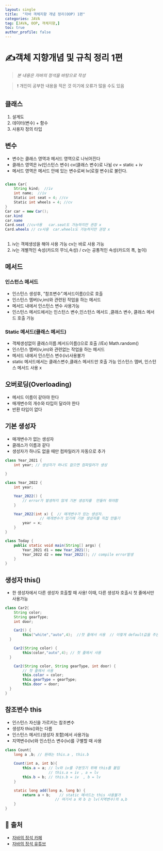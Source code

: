```yaml
---
layout: single
title:  "자바 객체지향 개념 정리(OOP) 1편"
categories: JAVA 
tag: [JAVA, OOP, 객체지향,]
toc: true
author_profile: false
---
```


# ✍객체 지향개념 및 규칙 정리 1편

<!--Quote-->
> *본 내용은 자바의 정석을 바탕으로 작성*

> ❗ 개인이 공부한 내용을 적은 것 이기에 오류가 많을 수도 있음 

## 클래스

1. 설계도
2. 데이터(변수)  + 함수
3. 사용자 정의 타입  
   
## 변수 
   
- 변수는 클래스 영역과 메서드 영역으로 나뉘어진다
- 클래스 영역은 iv(인스턴스 변수) cv(클래스 변수)로 나뉨 cv = static + iv
- 메서드 영역은 메서드 안에 있는 변수로써 lv(로컬 변수)로 불린다. 

```java

class Car{
	String kind;  //iv
	int name;  //iv
	Static int seat = 4; //cv
	Static int wheels = 4; //cv
}
Car car = new Car();
car.kind 
car.name
Card.seat //cv사용   car.seat도 가능하지만 권장 x 
Card.wheels // cv사용  car.wheels도 가능하지만 권장 x
	
``` 

1. iv는 객체생성을 해야 사용 가능 cv는 바로 사용 가능 
2. iv는 개별적인 속성(카드의 무늬,속성) / cv는 공통적인 속성(카드의 폭, 높이) 

## 메서드

### 인스턴스 메서드

- 인스턴스 생성후, “참조변수”.메서드이름()으로 호출
- 인스턴스 멤버(iv,im)와 관련된 작업을 하는 메서드
- 메서드 내에서 인스턴스 변수 사용가능
- 인스턴스 메서드에서는 인스턴스 변수,인스턴스 메서드 ,클래스 변수, 클래스 메서드 호출 가능

### Static 메서드(클래스 메서드)

- 객체생성없이 클래스이름.메서드이름()으로 호출 //Ex) Math.random()
- 인스턴스 멤버(iv,im)와 관련없는 작업을 하는 메서드
- 메서드 내에서 인스턴스 변수(iv)사용불가
- static 메서드에서는 클래스변수,클래스 메서드만 호출 가능 인스턴스 맴버, 인스턴스 메서드 사용 x

## 오버로딩(Overloading)

- 메서드 이름이 같아야 한다
- 매개변수의 개수와 타입이 달라야 한다
- 반환 타입이 없다

## 기본 생성자

- 매개변수가 없는 생성자
- 클래스가 이름과 같다
- 생성자가 하나도 없을 때만 컴파일러가 자동으로 추가

```java 
class Year_2021 {
	int year; // 생성자가 하나도 없으면 컴파일러가 생성
	          
}

class Year_2022 {
	int year;

	Year_2022() {  
		// error가 발생하지 않게 기본 생성자를  만들어 줘야함
	}

	Year_2022(int x) {  // 매개변수가 있는 생성자.
	            // 매개변수가 있기에 기본 생성자를 직접 만들기
		year = x;
	}
}

class Today {
	public static void main(String[] args) {
		Year_2021 d1 = new Year_2021();
		Year_2022 d2 = new Year_2022(); // compile error발생
	}
}
``` 

## 생성자 this() 

- 한 생성자에서 다른 생성자 호출할 때 사용! 이때,  다른 생성자 호출시 첫 줄에서만 사용가능 

```java
class Car2{
	String color;
	String gearType;
	int door;

	Car2() {
		this("white","auto",4);  //첫 줄에서 사용  // 이렇게 default값을 주는거임 
  }

	Car2(String color) {
		this(color,"auto",4); // 첫 줄에서 사용 
  }

	Car2(String color, String gearType, int door) { 
		// 첫 줄에서 사용
		this.color = color;
		this.gearType = gearType;
		this.door = door;
  }
}

```

## 참조변수 this

- 인스턴스 자신을 가르키는 참조변수
- 생성자 this()와는 다름
- 인스턴스 메서드(생성자 포함)에서 사용가능
- 지역변수(lv)와 인스턴스 변수(iv)를 구별할 때 사용

```java
class Count{
	long a ,b; // 원래는 this.a , this.b 
	
	Count(int a, int b){
		this.a = a; // lv와 iv를 구분짓기 위해 this를 붙임     
		            // this.a = iv , a = lv
		this.b = b; // this.b = iv  , b = lv 
	}

	static long add(long a, long b) {  
		return a + b;    // static 메서드는 this 사용불가 
                       // 여기서 a 와 b 는 lv(지역변수)의 a,b  
	}
}
```
## 📑 출처 

 - [자바의 정석 카페](https://cafe.naver.com/javachobostudy) 
 - [자바의 정석 유튜브](https://www.youtube.com/user/MasterNKS)